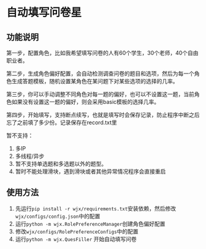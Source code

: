 # 自动填写问卷星

## 功能说明

第一步，配置角色，比如我希望填写问卷的人有60个学生，30个老师，40个自由职业者。

第二步，生成角色偏好配置，会自动检测调查问卷的题目和选项，然后为每一个角色生成答题模板，随机设置某角色在某问题下对某些选项的选择的几率。

第三步，你可以手动调整不同角色对每一题的偏好，也可以不设置这一题，当前角色如果没有设置这一题的偏好，则会采用basic模板的选择几率。

第四步，开始填写，支持断点续写，也就是填写时会保存记录，防止程序中断之后忘了之前填了多少份。记录保存在record.txt里

暂不支持：

1. 多IP
2. 多线程/异步
3. 暂不支持单选题和多选题以外的题型。
4. 暂时不能处理滑块，遇到滑块或者其他异常情况程序会直接重启

## 使用方法
1. 先运行`pip install -r wjx/requirements.txt`安装依赖，然后修改`wjx/configs/config.json`中的配置
2. 运行`python -m wjx.RolePreferenceManager`创建角色偏好配置
3. 修改`wjx/configs/RolePreferenceConfigs`中的配置
4. 运行`python -m wjx.QuesFiller` 开始自动填写问卷